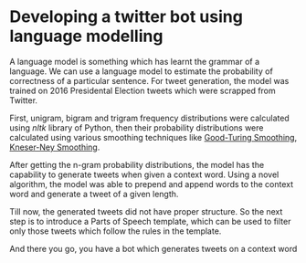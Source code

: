 # Developing a twitter bot using language modelling

A language model is something which has learnt the grammar of a language. We can use a language model to estimate the probability of correctness of a particular sentence. For tweet generation, the model was trained on 2016 Presidental Election tweets which were scrapped from Twitter.

First, unigram, bigram and trigram frequency distributions were calculated using *nltk* library of Python, then their probability distributions were calculated using various smoothing techniques like [Good-Turing Smoothing](https://en.wikipedia.org/wiki/Good%E2%80%93Turing_frequency_estimation), [Kneser-Ney Smoothing](https://en.wikipedia.org/wiki/Kneser%E2%80%93Ney_smoothing).

After getting the n-gram probability distributions, the model has the capability to generate tweets when given a context word. Using a novel algorithm, the model was able to prepend and append words to the context word and generate a tweet of a given length.

Till now, the generated tweets did not have proper structure. So the next step is to introduce a Parts of Speech template, which can be used to filter only those tweets which follow the rules in the template.

And there you go, you have a bot which generates tweets on a context word
